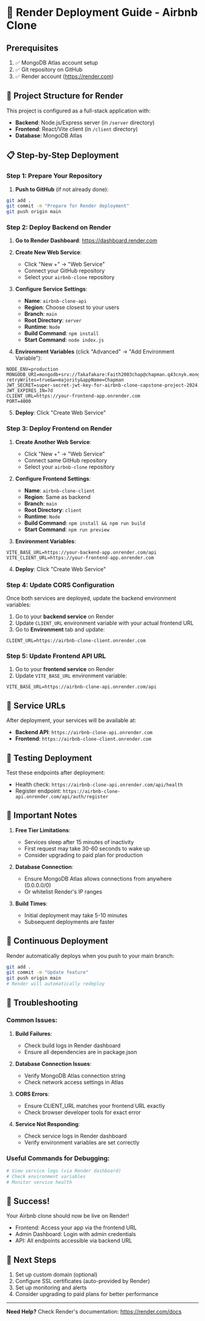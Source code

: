 # 🚀 Render Deployment Guide - Airbnb Clone

## Prerequisites

1. ✅ MongoDB Atlas account setup
2. ✅ Git repository on GitHub
3. ✅ Render account (https://render.com)

## 🔧 Project Structure for Render

This project is configured as a full-stack application with:
- **Backend**: Node.js/Express server (in `/server` directory)
- **Frontend**: React/Vite client (in `/client` directory)
- **Database**: MongoDB Atlas

## 📋 Step-by-Step Deployment

### Step 1: Prepare Your Repository

1. **Push to GitHub** (if not already done):
```bash
git add .
git commit -m "Prepare for Render deployment"
git push origin main
```

### Step 2: Deploy Backend on Render

1. **Go to Render Dashboard**: https://dashboard.render.com
2. **Create New Web Service**:
   - Click "New +" → "Web Service"
   - Connect your GitHub repository
   - Select your `airbnb-clone` repository

3. **Configure Service Settings**:
   - **Name**: `airbnb-clone-api`
   - **Region**: Choose closest to your users
   - **Branch**: `main`
   - **Root Directory**: `server`
   - **Runtime**: `Node`
   - **Build Command**: `npm install`
   - **Start Command**: `node index.js`

4. **Environment Variables** (click "Advanced" → "Add Environment Variable"):
```
NODE_ENV=production
MONGODB_URI=mongodb+srv://Takafakare:Faith2003chap@chapman.q43cnyk.mongodb.net/airbnb_clone?retryWrites=true&w=majority&appName=Chapman
JWT_SECRET=super-secret-jwt-key-for-airbnb-clone-capstone-project-2024
JWT_EXPIRES_IN=7d
CLIENT_URL=https://your-frontend-app.onrender.com
PORT=4000
```

5. **Deploy**: Click "Create Web Service"

### Step 3: Deploy Frontend on Render

1. **Create Another Web Service**:
   - Click "New +" → "Web Service"
   - Connect same GitHub repository
   - Select your `airbnb-clone` repository

2. **Configure Frontend Settings**:
   - **Name**: `airbnb-clone-client`
   - **Region**: Same as backend
   - **Branch**: `main`
   - **Root Directory**: `client`
   - **Runtime**: `Node`
   - **Build Command**: `npm install && npm run build`
   - **Start Command**: `npm run preview`

3. **Environment Variables**:
```
VITE_BASE_URL=https://your-backend-app.onrender.com/api
VITE_CLIENT_URL=https://your-frontend-app.onrender.com
```

4. **Deploy**: Click "Create Web Service"

### Step 4: Update CORS Configuration

Once both services are deployed, update the backend environment variables:

1. Go to your **backend service** on Render
2. Update `CLIENT_URL` environment variable with your actual frontend URL
3. Go to **Environment** tab and update:
```
CLIENT_URL=https://airbnb-clone-client.onrender.com
```

### Step 5: Update Frontend API URL

1. Go to your **frontend service** on Render
2. Update `VITE_BASE_URL` environment variable:
```
VITE_BASE_URL=https://airbnb-clone-api.onrender.com/api
```

## 🔗 Service URLs

After deployment, your services will be available at:
- **Backend API**: `https://airbnb-clone-api.onrender.com`
- **Frontend**: `https://airbnb-clone-client.onrender.com`

## 🧪 Testing Deployment

Test these endpoints after deployment:
- Health check: `https://airbnb-clone-api.onrender.com/api/health`
- Register endpoint: `https://airbnb-clone-api.onrender.com/api/auth/register`

## 🚨 Important Notes

1. **Free Tier Limitations**:
   - Services sleep after 15 minutes of inactivity
   - First request may take 30-60 seconds to wake up
   - Consider upgrading to paid plan for production

2. **Database Connection**:
   - Ensure MongoDB Atlas allows connections from anywhere (0.0.0.0/0)
   - Or whitelist Render's IP ranges

3. **Build Times**:
   - Initial deployment may take 5-10 minutes
   - Subsequent deployments are faster

## 🔄 Continuous Deployment

Render automatically deploys when you push to your main branch:
```bash
git add .
git commit -m "Update feature"
git push origin main
# Render will automatically redeploy
```

## 🐛 Troubleshooting

### Common Issues:

1. **Build Failures**:
   - Check build logs in Render dashboard
   - Ensure all dependencies are in package.json

2. **Database Connection Issues**:
   - Verify MongoDB Atlas connection string
   - Check network access settings in Atlas

3. **CORS Errors**:
   - Ensure CLIENT_URL matches your frontend URL exactly
   - Check browser developer tools for exact error

4. **Service Not Responding**:
   - Check service logs in Render dashboard
   - Verify environment variables are set correctly

### Useful Commands for Debugging:

```bash
# View service logs (via Render dashboard)
# Check environment variables
# Monitor service health
```

## 🎉 Success!

Your Airbnb clone should now be live on Render! 

- Frontend: Access your app via the frontend URL
- Admin Dashboard: Login with admin credentials
- API: All endpoints accessible via backend URL

## 📝 Next Steps

1. Set up custom domain (optional)
2. Configure SSL certificates (auto-provided by Render)
3. Set up monitoring and alerts
4. Consider upgrading to paid plans for better performance

---

**Need Help?** Check Render's documentation: https://render.com/docs
